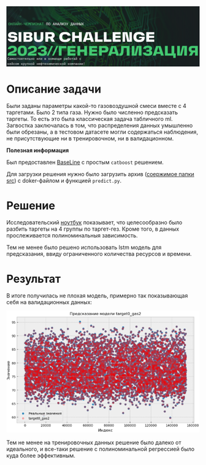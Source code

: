 <img src="https://raw.githubusercontent.com/akscent/Hacks/main/Sibur-Challenge/img/banner.png">

# Описание задачи
Были заданы параметры какой-то газовоздушной смеси вместе с 4 таргетами. Было 2 типа газа. Нужно было численно предсказать таргеты. То есть это была классическая задача табличного ml. Загвостка заключалась в том, что распределения данных умышленно были обрезаны, а в тестовом датасете могли содержаться наблюдения, не присутствующие ни в тренировочном, ни в валидационном.


**Полезная информация**

Был предоставлен [BaseLine](https://github.com/akscent/Hacks/blob/main/Sibur-Challenge/notebooks/Baseline.ipynb) с простым `catboost` решением. 

Для загрузки решения нужно было загрузить архив ([соержимое папки src](https://github.com/akscent/Hacks/tree/main/Sibur-Challenge/src)) c doker-файлом и функцией `predict.py`.

# Решение

Исследовательский [ноутбук](https://github.com/akscent/Hacks/blob/main/Sibur-Challenge/notebooks/sibur-lstm-catboost-lgbm.ipynb) показывает, что целесообразно было разбить таргеты на 4 группы по таргет-гез. Кроме того, в данных прослеживается полиноминальныя зависимость.

Тем не менее было решено использовать lstm модель для предсказания, ввиду ограниченного количества ресурсов и времени.

# Результат
В итоге получилась не плохая модель, примерно так показывающая себя на валидационных данных:

<img src="https://raw.githubusercontent.com/akscent/Hacks/main/Sibur-Challenge/img/graph.png">

Тем не менее на тренировочных данных решение было далеко от идеального, и все-таки решение с полиноминальной регрессией было куда более эффективным.
